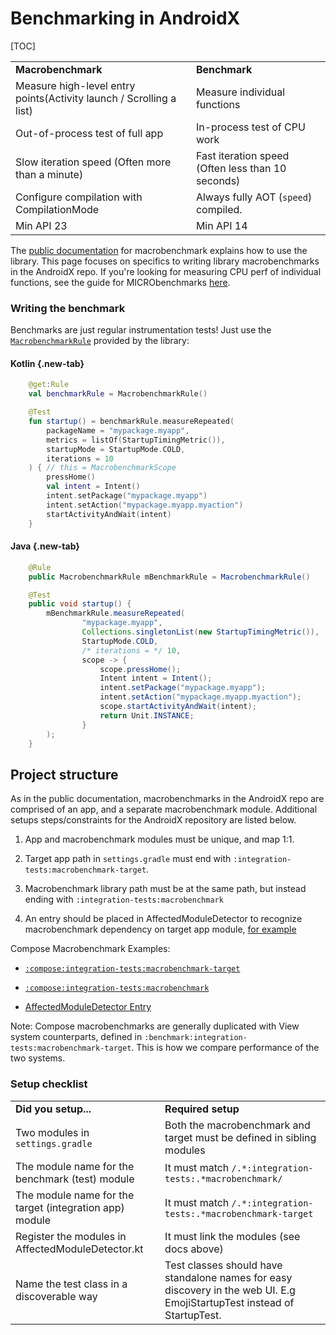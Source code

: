 # Benchmarking in AndroidX

[TOC]

<!-- Copied from macrobenchmark docs -->

<table>
    <tr>
      <td><strong>Macrobenchmark</strong></td>
      <td><strong>Benchmark</strong></td>
    </tr>
    <tr>
        <td>Measure high-level entry points(Activity launch / Scrolling a list)</td>
        <td>Measure individual functions</td>
    </tr>
    <tr>
        <td>Out-of-process test of full app</td>
        <td>In-process test of CPU work</td>
    </tr>
    <tr>
        <td>Slow iteration speed (Often more than a minute)</td>
        <td>Fast iteration speed (Often less than 10 seconds)</td>
    </tr>
    <tr>
        <td>Configure compilation with CompilationMode</td>
        <td>Always fully AOT (<code>speed</code>) compiled.</td>
    </tr>
    <tr>
        <td>Min API 23</td>
        <td>Min API 14</td>
    </tr>
</table>

The
[public documentation](https://developer.android.com/studio/profile/macrobenchmark)
for macrobenchmark explains how to use the library. This page focuses on
specifics to writing library macrobenchmarks in the AndroidX repo. If you're
looking for measuring CPU perf of individual functions, see the guide for
MICRObenchmarks [here](/company/teams/androidx/benchmarking.md).

### Writing the benchmark

Benchmarks are just regular instrumentation tests! Just use the
[`MacrobenchmarkRule`](https://cs.android.com/androidx/platform/frameworks/support/+/androidx-main:benchmark/macro-junit4/src/main/java/androidx/benchmark/macro/junit4/MacrobenchmarkRule.kt)
provided by the library:

<section class="tabs">

#### Kotlin {.new-tab}

```kotlin
    @get:Rule
    val benchmarkRule = MacrobenchmarkRule()

    @Test
    fun startup() = benchmarkRule.measureRepeated(
        packageName = "mypackage.myapp",
        metrics = listOf(StartupTimingMetric()),
        startupMode = StartupMode.COLD,
        iterations = 10
    ) { // this = MacrobenchmarkScope
        pressHome()
        val intent = Intent()
        intent.setPackage("mypackage.myapp")
        intent.setAction("mypackage.myapp.myaction")
        startActivityAndWait(intent)
    }
```

#### Java {.new-tab}

```java
    @Rule
    public MacrobenchmarkRule mBenchmarkRule = MacrobenchmarkRule()

    @Test
    public void startup() {
        mBenchmarkRule.measureRepeated(
                "mypackage.myapp",
                Collections.singletonList(new StartupTimingMetric()),
                StartupMode.COLD,
                /* iterations = */ 10,
                scope -> {
                    scope.pressHome();
                    Intent intent = Intent();
                    intent.setPackage("mypackage.myapp");
                    intent.setAction("mypackage.myapp.myaction");
                    scope.startActivityAndWait(intent);
                    return Unit.INSTANCE;
                }
        );
    }
```

</section>

## Project structure

As in the public documentation, macrobenchmarks in the AndroidX repo are
comprised of an app, and a separate macrobenchmark module. Additional setups
steps/constraints for the AndroidX repository are listed below.

1.  App and macrobenchmark modules must be unique, and map 1:1.

1.  Target app path in `settings.gradle` must end with
    `:integration-tests:macrobenchmark-target`.

1.  Macrobenchmark library path must be at the same path, but instead ending
    with `:integration-tests:macrobenchmark`

1.  An entry should be placed in AffectedModuleDetector to recognize
    macrobenchmark dependency on target app module,
    [for example](https://cs.android.com/androidx/platform/frameworks/support/+/androidx-main:buildSrc/src/main/kotlin/androidx/build/dependencyTracker/AffectedModuleDetector.kt;l=518;drc=cfb504756386b6225a2176d1d6efe2f55d4fa564)

Compose Macrobenchmark Examples:

*   [`:compose:integration-tests:macrobenchmark-target`](https://cs.android.com/androidx/platform/frameworks/support/+/androidx-main:compose/integration-tests/macrobenchmark-target/)

*   [`:compose:integration-tests:macrobenchmark`](https://cs.android.com/androidx/platform/frameworks/support/+/androidx-main:compose/integration-tests/macrobenchmark/)

*   [AffectedModuleDetector Entry](https://cs.android.com/androidx/platform/frameworks/support/+/androidx-main:buildSrc/private/src/main/kotlin/androidx/build/dependencyTracker/AffectedModuleDetector.kt;l=580;drc=10e32d25e9859bb5b37c303f42731015c82ee982)

Note: Compose macrobenchmarks are generally duplicated with View system
counterparts, defined in `:benchmark:integration-tests:macrobenchmark-target`.
This is how we compare performance of the two systems.

### Setup checklist

<table>
    <tr>
      <td><strong>Did you setup...</strong></td>
      <td><strong>Required setup</strong></td>
    </tr>
    <tr>
        <td>Two modules in <code>settings.gradle</code></td>
        <td>Both the macrobenchmark and target must be defined in sibling
          modules</td>
    </tr>
    <tr>
        <td>The module name for the benchmark (test) module</td>
        <td>It must match <code>/.*:integration-tests:.*macrobenchmark/</code></td>
    </tr>
    <tr>
        <td>The module name for the target (integration app) module</td>
        <td>It must match <code>/.*:integration-tests:.*macrobenchmark-target</code></td>
    </tr>
    <tr>
        <td>Register the modules in AffectedModuleDetector.kt</td>
        <td>It must link the modules (see docs above)</td>
    </tr>
    <tr>
        <td>Name the test class in a discoverable way</td>
        <td>Test classes should have standalone names for easy discovery in the
          web UI. E.g EmojiStartupTest instead of StartupTest.</td>
    </tr>
</table>
